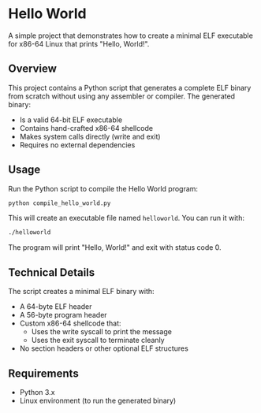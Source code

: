 # Hello World

A simple project that demonstrates how to create a minimal ELF executable for x86-64 Linux that prints "Hello, World!".

## Overview

This project contains a Python script that generates a complete ELF binary from scratch without using any assembler or compiler. The generated binary:

- Is a valid 64-bit ELF executable
- Contains hand-crafted x86-64 shellcode
- Makes system calls directly (write and exit)
- Requires no external dependencies

## Usage

Run the Python script to compile the Hello World program:

```bash
python compile_hello_world.py
```

This will create an executable file named `helloworld`. You can run it with:

```bash
./helloworld
```

The program will print "Hello, World!" and exit with status code 0.

## Technical Details

The script creates a minimal ELF binary with:
- A 64-byte ELF header
- A 56-byte program header
- Custom x86-64 shellcode that:
  - Uses the write syscall to print the message
  - Uses the exit syscall to terminate cleanly
- No section headers or other optional ELF structures

## Requirements

- Python 3.x
- Linux environment (to run the generated binary)
